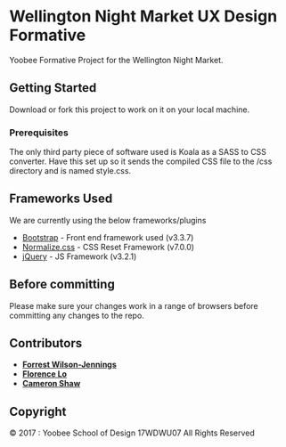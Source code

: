 # Wellington Night Market UX Design Formative
Yoobee Formative Project for the Wellington Night Market.

## Getting Started
Download or fork this project to work on it on your local machine.

### Prerequisites
The only third party piece of software used is Koala as a SASS to CSS converter. Have this set up so it sends the compiled CSS file to the /css directory and is named style.css.

## Frameworks Used
We are currently using the below frameworks/plugins

* [Bootstrap](https://getbootstrap.com/docs/3.3/getting-started/) - Front end framework used (v3.3.7)
* [Normalize.css](https://necolas.github.io/normalize.css/7.0.0/normalize.css) - CSS Reset Framework (v7.0.0)
* [jQuery](https://jquery.com) - JS Framework (v3.2.1)

## Before committing
Please make sure your changes work in a range of browsers before committing any changes to the repo.

## Contributors
* **[Forrest Wilson-Jennings](https://github.com/forrest-wilson)**
* **[Florence Lo](https://github.com/fpwl)**
* **[Cameron Shaw](https://github.com/camshaw11)**

## Copyright
© 2017 : Yoobee School of Design 17WDWU07
All Rights Reserved
